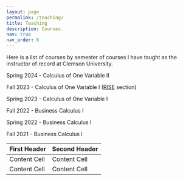 ```yaml
---
layout: page
permalink: /teaching/
title: Teaching
description: Courses.
nav: true
nav_order: 6
---
```


Here is a list of courses by semester of courses I have taught as the instructor of record at Clemson University.


Spring 2024 - Calculus of One Variable II

Fall 2023 - Calculus of One Variable I ([RISE](https://www.clemson.edu/cecas/rise/index.html) section)

Spring 2023 - Calculus of One Variable I

Fall 2022 - Business Calculus I

Spring 2022 - Business Calculus I

Fall 2021 - Business Calculus I


| First Header  | Second Header |
| ------------- | ------------- |
| Content Cell  | Content Cell  |
| Content Cell  | Content Cell  |
